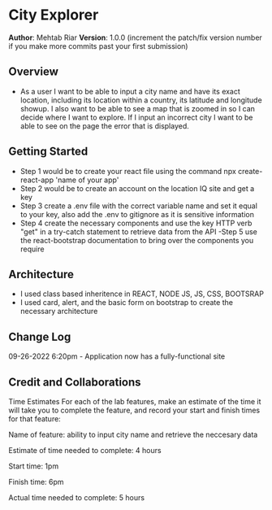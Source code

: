 # City Explorer

**Author**: Mehtab Riar
**Version**: 1.0.0 (increment the patch/fix version number if you make more commits past your first submission)

## Overview

- As a user I want to be able to input a city name and have its exact location, including its location within a country, its latitude and longitude showup. I also want to be able to see a map that is zoomed in so I can decide where I want to explore. If I input an incorrect city I want to be able to see on the page the error that is displayed.

## Getting Started

- Step 1 would be to create your react file using the command npx create-react-app 'name of your app'
- Step 2 would be to create an account on the location IQ site and get a key
- Step 3 create a .env file with the correct variable name and set it equal to your key, also add the .env to gitignore as it is sensitive information
- Step 4 create the necessary components and use the key HTTP verb "get" in a try-catch statement to retrieve data from the API
-Step 5 use the react-bootstrap documentation to bring over the components you require

## Architecture

- I used class based inheritence in REACT, NODE JS, JS, CSS, BOOTSRAP
- I used card, alert, and the basic form on bootstrap to create the necessary architecture

## Change Log

09-26-2022 6:20pm - Application now has a fully-functional site

## Credit and Collaborations

Time Estimates
For each of the lab features, make an estimate of the time it will take you to complete the feature, and record your start and finish times for that feature:

Name of feature: ability to input city name and retrieve the neccesary data

Estimate of time needed to complete: 4 hours

Start time: 1pm

Finish time: 6pm

Actual time needed to complete: 5 hours